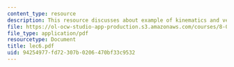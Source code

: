 ```yaml
---
content_type: resource
description: This resource discusses about example of kinematics and velocity problems.
file: https://ol-ocw-studio-app-production.s3.amazonaws.com/courses/8-01l-physics-i-classical-mechanics-fall-2005/94254977fd72307b0206470bf33c9532_lec6.pdf
file_type: application/pdf
resourcetype: Document
title: lec6.pdf
uid: 94254977-fd72-307b-0206-470bf33c9532
---
```

